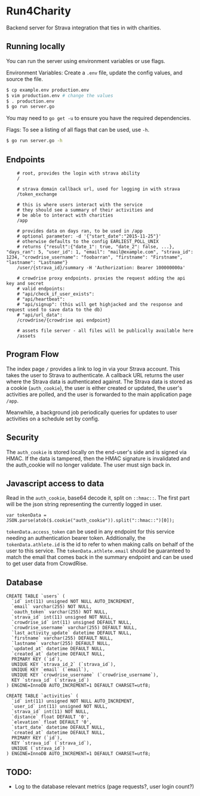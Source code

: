 # Run4Charity

Backend server for Strava integration that ties in with charities.

## Running locally

You can run the server using environment variables or use flags.

Environment Variables:
Create a `.env` file, update the config values, and source the file.
```bash
$ cp example.env production.env
$ vim production.env # change the values
$ . production.env
$ go run server.go
```

You may need to `go get -u` to ensure you have the required dependencies.

Flags:
To see a listing of all flags that can be used, use `-h`.
```bash
$ go run server.go -h
```

## Endpoints
```
    # root, provides the login with strava ability
    /

    # strava domain callback url, used for logging in with strava
    /token_exchange

    # this is where users interact with the service
    # they should see a summary of their activities and
    # be able to interact with charities
    /app

    # provides data on days ran, to be used in /app
    # optional parameter: -d '{"start_date":"2015-11-25"}'
    # otherwise defaults to the config EARLIEST_POLL_UNIX
    # returns {"result":{"date_1": true, "date_2": false, ...}, "days_ran": 5, "user_id": 1, "email": "mail@example.com", "strava_id": 1234, "crowdrise_username": "foobarran", "firstname": "Firstname", "lastname": "Lastname"}
    /user/{strava_id}/summary -H 'Authorization: Bearer 100000000a'

    # crowdrise proxy endpoints. proxies the request adding the api key and secret
    # valid endpoints:
    # "api/check_if_user_exists":
    # "api/heartbeat":
    # "api/signup": (this will get highjacked and the response and request used to save data to the db)
    # "api/url_data":
    /crowdrise/{crowdrise api endpoint}

    # assets file server - all files will be publically available here
    /assets
```

## Program Flow

The index page `/` provides a link to log in via your Strava account. This takes the user to Strava to authenticate. A callback URL returns the user where the Strava data is authenticated against. The Strava data is stored as a cookie (`auth_cookie`), the user is either created or updated, the user's activities are polled, and the user is forwarded to the main application page `/app`.

Meanwhile, a background job periodically queries for updates to user activities on a schedule set by config.

## Security
The `auth_cookie` is stored locally on the end-user's side and is signed via HMAC. If the data is tampered, then the HMAC signature is invalidated and the auth_cookie will no longer validate. The user must sign back in.

## Javascript access to data
Read in the `auth_cookie`, base64 decode it, split on `::hmac::`. The first part will be the json string representing the currently logged in user.
```
var tokenData = JSON.parse(atob($.cookie("auth_cookie")).split("::hmac::")[0]);
```
`tokenData.access_token` can be used in any endpoint for this service needing an authentication bearer token. Additionally, the `tokenData.athlete.id` is the id to refer to when making calls on behalf of the user to this service. The `tokenData.athlete.email` should be guaranteed to match the email that comes back in the summary endpoint and can be used to get user data from CrowdRise.

## Database
```
CREATE TABLE `users` (
  `id` int(11) unsigned NOT NULL AUTO_INCREMENT,
  `email` varchar(255) NOT NULL,
  `oauth_token` varchar(255) NOT NULL,
  `strava_id` int(11) unsigned NOT NULL,
  `crowdrise_id` int(11) unsigned DEFAULT NULL,
  `crowdrise_username` varchar(255) DEFAULT NULL,
  `last_activity_update` datetime DEFAULT NULL,
  `firstname` varchar(255) DEFAULT NULL,
  `lastname` varchar(255) DEFAULT NULL,
  `updated_at` datetime DEFAULT NULL,
  `created_at` datetime DEFAULT NULL,
  PRIMARY KEY (`id`),
  UNIQUE KEY `strava_id_2` (`strava_id`),
  UNIQUE KEY `email` (`email`),
  UNIQUE KEY `crowdrise_username` (`crowdrise_username`),
  KEY `strava_id` (`strava_id`)
) ENGINE=InnoDB AUTO_INCREMENT=1 DEFAULT CHARSET=utf8;

CREATE TABLE `activities` (
  `id` int(11) unsigned NOT NULL AUTO_INCREMENT,
  `user_id` int(11) unsigned NOT NULL,
  `strava_id` int(11) NOT NULL,
  `distance` float DEFAULT '0',
  `elevation` float DEFAULT '0',
  `start_date` datetime DEFAULT NULL,
  `created_at` datetime DEFAULT NULL,
  PRIMARY KEY (`id`),
  KEY `strava_id` (`strava_id`),
  UNIQUE (`strava_id`)
) ENGINE=InnoDB AUTO_INCREMENT=1 DEFAULT CHARSET=utf8;
```

## TODO:
 - Log to the database relevant metrics (page requests?, user login count?)
